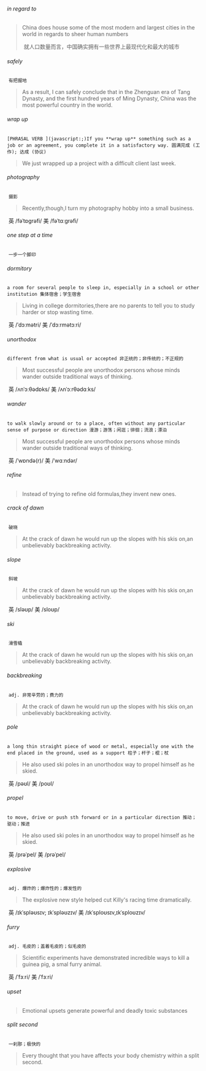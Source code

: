 ###### in regard to

> China does house some of the most modern and largest cities in the world in regards to sheer human numbers
>
> ​	就人口数量而言，中国确实拥有一些世界上最现代化和最大的城市

###### safely

​	`有把握地`

> As a result, I can safely conclude that in the Zhenguan era of Tang Dynasty, and the first hundred years of Ming Dynasty, China was the most powerful country in the world.

###### wrap up

​	`[PHRASAL VERB ](javascript:;)If you **wrap up** something such as a job or an agreement, you complete it in a satisfactory way. 圆满完成 (工作); 达成 (协议)`

> We just wrapped up a project with a difficult client last week.

###### photography

​	`摄影`

> Recently,though,I turn my photography hobby into a small business.

​	英 /fəˈtɒɡrəfi/  美 /fəˈtɑːɡrəfi/ 

###### one step at a time

​	`一步一个脚印`

###### dormitory

​	`a room for several people to sleep in, especially in a school or other institution 集体宿舍；学生宿舍`

> Living in college dormitories,there are no parents to tell you to study harder or stop wasting time.

​	英 /ˈdɔːmətri/  美 /ˈdɔːrmətɔːri/ 

###### unorthodox

​	`different from what is usual or accepted 非正统的；非传统的；不正规的`

> Most successful people are unorthodox persons whose minds wander outside traditional ways of thinking.

​	英 /ʌnˈɔːθədɒks/  美 /ʌnˈɔːrθədɑːks/ 

###### wander

​	`to walk slowly around or to a place, often without any particular sense of purpose or direction 漫游；游荡；闲逛；徘徊；流浪；漂泊`

> Most successful people are unorthodox persons whose minds wander outside traditional ways of thinking.

​	英 /ˈwɒndə(r)/  美 /ˈwɑːndər/ 

###### refine

> Instead of trying to refine old formulas,they invent new ones.

###### crack of dawn

​	`破晓`

> At the crack of dawn he would run up the slopes with his skis on,an unbelievably backbreaking activity.

###### slope

​	`斜坡`

> At the crack of dawn he would run up the slopes with his skis on,an unbelievably backbreaking activity.

​	英 /sləʊp/  美 /sloʊp/

###### ski

​	`滑雪橇`

> At the crack of dawn he would run up the slopes with his skis on,an unbelievably backbreaking activity.

###### backbreaking

​	`adj. 非常辛劳的；费力的`

>At the crack of dawn he would run up the slopes with his skis on,an unbelievably backbreaking activity.

###### pole

​	`a long thin straight piece of wood or metal, especially one with the end placed in the ground, used as a support 柱子；杆子；棍；杖`

> He also used ski poles in an unorthodox way to propel himself as he skied.

​	英 /pəʊl/  美 /poʊl/ 

###### propel

​	`to move, drive or push sth forward or in a particular direction 推动；驱动；推进`

> He also used ski poles in an unorthodox way to propel himself as he skied.

​	英 /prəˈpel/  美 /prəˈpel/ 

###### explosive

​	`adj. 爆炸的；爆炸性的；爆发性的`

> The explosive new style helped cut Killy's racing time dramatically.

​	英 /ɪkˈspləʊsɪv; ɪkˈspləʊzɪv/  美 /ɪkˈsploʊsɪv,ɪkˈsploʊzɪv/ 

###### furry

​	`adj. 毛皮的；盖着毛皮的；似毛皮的`

> Scientific experiments have demonstrated incredible ways to kill a guinea pig, a smal furry animal.

​	英 /ˈfɜːri/  美 /ˈfɜːri/ 

###### upset

> Emotional upsets generate powerful and deadly toxic substances

###### split second

​	`一刹那；极快的`

> Every thought that you have affects your body chemistry within a split second.